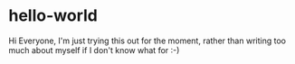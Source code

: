 # hello-world

Hi Everyone, 
I'm just trying this out for the moment, rather than writing too much about myself if I don't know what for :-)
